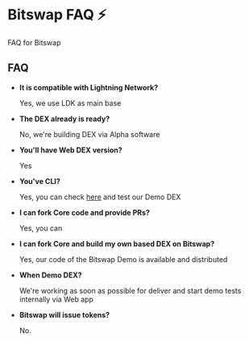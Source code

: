 # Bitswap FAQ ⚡

FAQ for Bitswap

## FAQ
  
- **It is compatible with Lightning Network?**
  
    Yes, we use LDK as main base


- **The DEX already is ready?**

    No, we're building DEX via Alpha software

- **You'll have Web DEX version?**

     Yes
  
- **You've CLI?**

    Yes, you can check [here](https://github.com/BitSwap-BiFi/Bitswap-demo/tree/main/src/cli) and test our Demo DEX 

- **I can fork Core code and provide PRs?**

   Yes, you can 

- **I can fork Core and build my own based DEX on Bitswap?**

  Yes, our code of the Bitswap Demo is available and distributed 

- **When Demo DEX?**

  We're working as soon as possible for deliver and start demo tests internally via Web app

- **Bitswap will issue tokens?**

  No.
